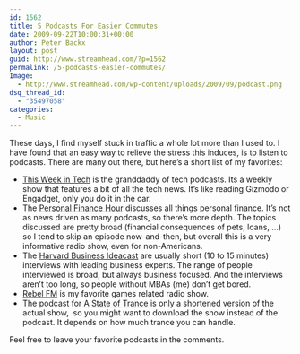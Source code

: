 ```yaml
---
id: 1562
title: 5 Podcasts For Easier Commutes
date: 2009-09-22T10:00:31+00:00
author: Peter Backx
layout: post
guid: http://www.streamhead.com/?p=1562
permalink: /5-podcasts-easier-commutes/
Image:
  - http://www.streamhead.com/wp-content/uploads/2009/09/podcast.png
dsq_thread_id:
  - "35497058"
categories:
  - Music
---
```

These days, I find myself stuck in traffic a whole lot more than I used to. I have found that an easy way to relieve the stress this induces, is to listen to podcasts. There are many out there, but here&#8217;s a short list of my favorites:

  * <a title="This week in tech" href="http://www.twit.tv/twit" target="_blank">This Week in Tech</a> is the granddaddy of tech podcasts. Its a weekly show that features a bit of all the tech news. It&#8217;s like reading Gizmodo or Engadget, only you do it in the car.
  * The <a title="Personal Finance Hour" href="http://personalfinancehour.com/" target="_blank">Personal Finance Hour</a> discusses all things personal finance. It&#8217;s not as news driven as many podcasts, so there&#8217;s more depth. The topics discussed are pretty broad (financial consequences of pets, loans, &#8230;) so I tend to skip an episode now-and-then, but overall this is a very informative radio show, even for non-Americans.
  * The <a title="Harvard Business Ideacast" href="http://www.google.be/url?sa=t&source=web&ct=res&cd=1&url=http%3A%2F%2Fhbsp.libsyn.com%2Frss&ei=E2-4SsjzN4ft-Abx3_i6BQ&usg=AFQjCNFX-YjFHEdhPoTxQLr3FOF5XnGLGA&sig2=X-unqC7-Qr0U4yyN2OYimQ" target="_blank">Harvard Business Ideacast</a> are usually short (10 to 15 minutes) interviews with leading business experts. The range of people interviewed is broad, but always business focused. And the interviews aren&#8217;t too long, so people without MBAs (me) don&#8217;t get bored.
  * <a title="Rebel FM" href="http://www.eat-sleep-game.com/news/category/rebel-fm-podcast/" target="_blank">Rebel FM</a> is my favorite games related radio show.
  * The podcast for <a title="A State of Trance" href="http://www.astateoftrance.com/" target="_blank">A State of Trance</a> is only a shortened version of the actual show,  so you might want to download the show instead of the podcast. It depends on how much trance you can handle.

Feel free to leave your favorite podcasts in the comments.

<!-- AddThis Advanced Settings generic via filter on the_content -->

<!-- AddThis Share Buttons generic via filter on the_content -->